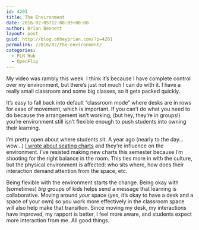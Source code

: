 ```yaml
---
id: 4201
title: The Environment
date: 2016-02-05T12:08:03+00:00
author: Brian Bennett
layout: post
guid: http://blog.ohheybrian.com/?p=4201
permalink: /2016/02/the-environment/
categories:
  - FLN Hub
  - OpenFlip
---
```

My video was rambly this week. I think it&#8217;s because I have complete control over my environment, but there&#8217;s just not much I can do with it. I have a really small classroom and some big classes, so it gets packed quickly.



It&#8217;s easy to fall back into default &#8220;classroom mode&#8221; where desks are in rows for ease of movement, which is important. If you can&#8217;t do what you need to do because the arrangement isn&#8217;t working, (but hey, they&#8217;re in groups!) you&#8217;re environment still isn&#8217;t flexible enough to push students into owning their learning.

I&#8217;m pretty open about where students sit. A year ago (nearly to the day&#8230;wow&#8230;) [I wrote about seating charts](http://blog.ohheybrian.com/find-seats/) and they&#8217;re influence on the environment. I&#8217;ve resisted making new charts this semester because I&#8217;m shooting for the right balance in the room. This ties more in with the culture, but the physical environment is affected: who sits where, how does their interaction demand attention from the space, etc.

Being flexible with the environment starts the change. Being okay with (sometimes) _big_ groups of kids helps send a message that learning is collaborative. Moving around _your_ space (yes, it&#8217;s okay to have a desk and a space of your own) so you work more effectively in the classroom space will also help make that transition. Since moving my desk, my interactions have improved, my rapport is better, I feel more aware, and students expect more interaction from me. All good things.
